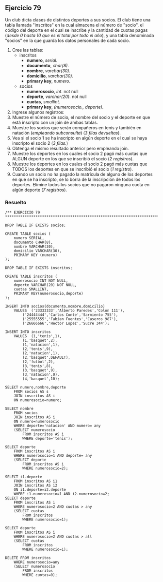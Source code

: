 ## Ejercicio 79

Un club dicta clases de distintos deportes a sus socios. El club tiene una tabla llamada "inscritos" en la cual almacena el número de "socio", el código del deporte en el cual se inscribe y la cantidad de cuotas pagas (*desde 0 hasta 10 que es el total por todo el año*), y una tabla denominada "socios" en la que guarda los datos personales de cada socio.

1. Cree las tablas:
	* inscritos
		* **numero**, *serial*.
		* **documento**, *char(8)*.
		* **nombre**, *varchar(30)*.
		* **domicilio**, *varchar(30)*.
		* **primary key**, *numero*.
	* socios
		* **numerosocio**, *int*. not null
		* **deporte**, *varchar(20)*. not null
		* **cuotas**, *smallint*.
		* **primary key**, *(numerosocio., deporte)*.
2. Ingrese algunos registros:
3. Muestre el número de socio, el nombre del socio y el deporte en que está inscripto con un join de ambas tablas.
4. Muestre los socios que serán compañeros en tenis y también en natación (*empleando subconsulta*) (*3 filas devueltas*).
5. Vea si el socio 1 se ha inscripto en algún deporte en el cual se haya inscripto el socio 2 (*3 filas.*)
6. Obtenga el mismo resultado anterior pero empleando join.
7. Muestre los deportes en los cuales el socio 2 pagó más cuotas que ALGUN deporte en los que se inscribió el socio (*2 registros*).
8. Muestre los deportes en los cuales el socio 2 pagó más cuotas que TODOS los deportes en que se inscribió el socio (*1 registro*).
9. Cuando un socio no ha pagado la matrícula de alguno de los deportes en que se ha inscripto, se lo borra de la inscripción de todos los deportes. Elimine todos los socios que no pagaron ninguna cuota en algún deporte (*7 registros*).


### Resuelto	
``` 			
/** EJERCICIO 79
******************************************************************************/

DROP TABLE IF EXISTS socios;

CREATE TABLE socios (
	numero SERIAL,
	documento CHAR(8),
	nombre VARCHAR(30),
	domicilio VARCHAR(30),
	PRIMARY KEY (numero)
);

DROP TABLE IF EXISTS inscritos;

CREATE TABLE inscritos (
	numerosocio INT NOT NULL,
	deporte VARCHAR(20) NOT NULL,
	cuotas SMALLINT,
	PRIMARY KEY(numerosocio,deporte)
);

INSERT INTO socios(documento,nombre,domicilio) 
	VALUES	('23333333','Alberto Paredes','Colon 111'),
		('24444444','Carlos Conte','Sarmiento 755'),
		('25555555','Fabian Fuentes','Caseros 987'),
		('26666666','Hector Lopez','Sucre 344');

INSERT INTO inscritos 
	VALUES	(1,'tenis',1),
		(1,'basquet',2),
		(1,'natacion',1),
		(2,'tenis',9),
		(2,'natacion',1),
		(2,'basquet',DEFAULT),
		(2,'futbol',2),
		(3,'tenis',8),
		(3,'basquet',9),
		(3,'natacion',0),
		(4,'basquet',10);

SELECT numero,nombre,deporte
	FROM socios AS s
	JOIN inscritos AS i
	ON numerosocio=numero;

SELECT nombre
	FROM socios
	JOIN inscritos AS i
	ON numero=numerosocio
	WHERE deporte='natacion' AND numero= any
	(SELECT numerosocio
		FROM inscritos AS i
		WHERE deporte='tenis');

SELECT deporte
	FROM inscritos AS i
	WHERE numerosocio=1 AND deporte= any
	(SELECT deporte
		FROM inscritos AS i
		WHERE numerosocio=2);

SELECT i1.deporte
	FROM inscritos AS i1
	JOIN inscritos AS i2
	ON i1.deporte=i2.deporte
	WHERE i1.numerosocio=1 AND i2.numerosocio=2;
SELECT deporte
	FROM inscritos AS i
	WHERE numerosocio=2 AND cuotas > any
	(SELECT cuotas
		FROM inscritos
		WHERE numerosocio=1);

SELECT deporte
	FROM inscritos AS i
	WHERE numerosocio=2 AND cuotas > all
	(SELECT cuotas
		FROM inscritos
		WHERE numerosocio=1);

DELETE FROM inscritos
	WHERE numerosocio=any
	(SELECT numerosocio 
		FROM inscritos
		WHERE cuotas=0);


``` 			
